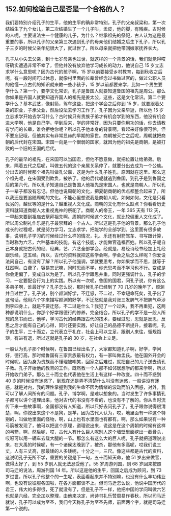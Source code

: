 ## 152.如何检验自己是否是一个合格的人？
我们要特别介绍孔子的生平，他的生平的确非常特别，孔子的父亲叔梁和，第一次结婚生了九个女儿，第二次结婚生了一个儿子叫，孟皮，他的脚，有残疾。古时候的人呢，主要设法生一个健康的儿子，为什么？继承祖先的祭祀，古人认为这是最重要的事，所以孔子的父亲第三次遇到孔子的母亲他们结婚之后生下孔子，所以孔子三岁的时候父亲年纪很大了，就过世了。所以母亲就把他带回娘家抚养长大。


孔子从小失去父亲，到十七岁母亲也过世，就这样的一个背景的话，我们就觉得哎呀确实遭遇非常不幸了，但他并没有放弃他学习成长的动力，他说自己 15 岁立志求学什么意思呢？因为古代的孩子啊，15 岁以前要接受乡村教育，每到秋收之后呢，有一段时间可以休息，就像村里面的长辈曾经念过书做过官的，做过公职人员的他懂一点古代的知识就来教一些小孩子，15 岁以前都要来学，比如一个男生要学什么？第一个，要学文化常识，孔子是鲁国人就要知道鲁国的祖先是周公。那么你如果是齐国人就要知道齐国人的祖先是姜太公，这些，这是文化常识。第二个要学什么？基本武艺，像射箭，驾车这些，把这个学会之后你到 15 岁，就要跟着父亲的职业，子承父业，然后设法去学习工作了。孔子因为父亲早逝，所以他 15 岁立志求学开始去学习什么？古时候只有贵族子弟才有机会学到的东西，他没有机会进大学啊，他是自己学。学到后来，学的非常好，因为只要你用功的话，你去请教有学问的长辈，谁会拒绝你呢？所以孔子他本身的背景啊，看起来好像很可怜，但不要忘记哦，但他其实有非常显赫的早期的家世。商朝被灭亡之后呢，周朝就把商朝的后代封在宋国。宋国一向是一个很弱的国家，就因为他的祖先是商朝，是被打败的一个旧的王国的后代。


孔子的最早的祖先，在宋国可以当国君，但他不愿意做，就把位置让给弟弟。后来，隔着五代之后呢，叫做五代的这个亲属关系停了，就要分出去成为一个公族。分出去的时候那个祖先叫做孔父嘉，这是为什么孔子姓孔，原因就在这里。那么这个祖先呢，在宋国受到欺负，被杀了。他的后代呢就逃到鲁国，到孔子是到鲁国之后的第六代，所以孔子知道自己是鲁国人他祖先是宋国人，也就是商朝人，所以孔子一辈子都没有忘记。但他也说周朝的文化，把夏朝商朝的优点都整合起来了，所以我还是要追随周朝的文化。不能心里想说我是商朝人呢，如何如何，文化是只看优劣的，越优等的是什么？越重视人文化成。商朝的文化有什么缺点？你看看历史资料就知道商朝人太重视鬼神的祭祀了。商朝人的帝王，一年 365 天有 112 天，一早起来要到祖庙去祭拜祖先啊。周朝的时候这个文化，就比较偏重人文化成了。所以周公制礼作乐是孔子最崇拜的一个古人。所以这是孔子他的背景。那么孔子他成长的过程呢，就是努力学习，立志求学，把能学的全部学到。这里面有很多故事，说明孔子学习的时候经过什么样的情况，礼、乐还有射箭驾车、书写跟计算，当时称为六艺，六种基本的技能。有这个技能，才能做官造福百姓。所以孔子呢自己本身就把古代的经、经典，艺、六艺全部学会。经就是，易经诗经书经加上礼经跟乐经，这五经。所以，古代的资料就把这些学会啊，学会之后怎么样呢？你爱设法问自己，有没有了解？所以孔子他强调，学就要思考，你如果学而不思，就等于枉然啊，白费了，容易忘记嘛，同时思而不学，你光思考而不学习也不行。变成是你会走偏了，变成自以为是了。所以孔子学跟思并重，同时更强调什么，孔子的学习，一定要配合行为上的实践。所以有一次呢，鲁国的国君，问孔子说，你有这么多弟子啊，谁最好学？孔子怎么说，那时候孔子已经到了 70 几岁的晚年了，颜渊并且过世了。孔子说，别个颜渊好学，不迁怒，不二过，不幸短命死矣，孔子出了这句话，他用六个字来描写颜渊的好学，不迁怒就是我对张三发脾气不把脾气牵涉到李四身上，就是不要迁怒，不二过是什么？我犯了一个过失，我不再重犯，这两种都说明什么，你那个好学跟德行的修养，完全结合，所以孔子的学不是一般人所想的念书而已，他学，学习古代的经典跟古代的技术，要经过思，思就是反思，反思之后才能有自己的心得，同时还要实践，好让自己的品德不断提升。接着呢，孔子的生平，三十而立，立代表立于礼在，社会上可以立足，跟别人来往，循规蹈矩，有进有退，所以这就是孔子的 30 岁，在社会上立足。


一般认为孔子那个时候啊，在鲁国已经出名了，大家都知道孔子啊，好学，学问好，德行高，那时候鲁国有三家贵族最有权力，有一家叫做孟氏。他在国外开会的时候呢，因为身为贵族而不懂理被嘲笑，回家之后难过，就把自己的儿子送去请孔子教。孔子开始他的教育的工作。既然教一个人那不如邻居想学的都来学啊，所以开始收门弟子。那么三十而立也代表他在生活上有这样一种改变。四十而不惑到 40 岁的时候没有迷惑了，到现在还是弄不清楚什么叫没有迷惑，一般讲没有迷惑，就是对内，我的理性掌握到我的生命不因为情绪的波动而陷入困惑，对外，我可以了解人间所有的问题。孔子，博学啊，是难以想象的。当时发生了许多事情孔子都可以讲个道理出来，他对古代的书没有不看的，也没有不了解的。你从当时流传下来一些故事啊，全国都没有人知道，所以只好去问孔子了。孔子跟你说得很清楚，啊，你挖出来这个不是狗，是羊，因为古代人认为，哎，地里面有一种这个特别的，叫做地里面的怪物，啊，山上也有水里面也有都有。啊，那么如果说有一种弓箭被发现了，他可以把这个原理，道理说出来，说这是在这个周朝的时候有这样的弓箭，啊，然后呢，哎，古代人有什么巨人呢别人这个墙壁里面挖出一截骨头，哎呀可以用一辆车去载大腿的一节。那怎么有这么大的巨人呢，孔子就把道理说出来，在大禹的时候呢，有一个诸侯太晚到了，被杀，那他有多高呢，哎我们说三丈，人有三丈高，那最矮的人多矮呢，十分之一，三尺。像这些都是古代的资料，这说明孔子无所不学，重要的关键是下一句，五十而知天命，他 51 岁出来做官，做得太好了，到 55 岁别人就无法忍受他了。55 岁周游列国，到 68 岁回来按照司马迁的说法，周游列国 14 年。所以这是他的生平，回国之后成为顾问，到 73 岁过世，所以孔子他整个的一生呢，表面看起来并不特别嘛，也没有什么丰功伟业啊，也没有说征服各国啦，在各方面都谈不上。但司马迁怎么说，他说中国历代的君王，伟大的多得很，死了就没有了，但是孔子不一样，他把中国的学问叫做六艺也就是六经，完全加以整理，由他来决定，尚诗书礼乐赞周易作春秋，所以司马迁就说，孔子可以成为至圣，我们今天称孔子为至圣先师，前面两个字，就是司马迁第一个说的。

